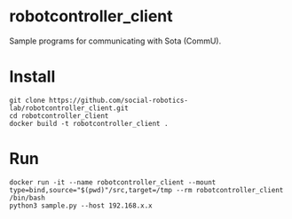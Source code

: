 # robotcontroller_client
Sample programs for communicating with Sota (CommU).


# Install
```
git clone https://github.com/social-robotics-lab/robotcontroller_client.git
cd robotcontroller_client
docker build -t robotcontroller_client .
```

# Run

```
docker run -it --name robotcontroller_client --mount type=bind,source="$(pwd)"/src,target=/tmp --rm robotcontroller_client /bin/bash
python3 sample.py --host 192.168.x.x 
```
